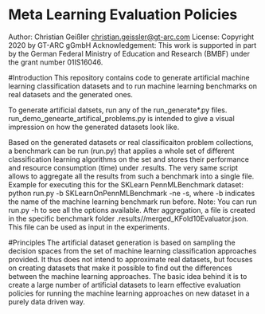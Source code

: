 # Meta Learning Evaluation Policies #
Author: Christian Geißler <christian.geissler@gt-arc.com>
License: Copyright 2020 by GT-ARC gGmbH
Acknowledgement: This work is supported in part by the German Federal Ministry of Education and Research (BMBF) under the grant number 01IS16046.

#Introduction
This repository contains code to generate artificial machine learning classification datasets and to run machine learning benchmarks on real datasets and the generated ones.

To generate artificial datsets, run any of the run_generate*.py files. run_demo_genearte_artifical_problems.py is intended to give a visual impression on how the generated datasets look like.

Based on the generated datasets or real classificaiton problem collections, a benchmark can be run (run.py) that applies a whole set of different classification learning algorithms on the set and stores their performance and resource consumption (time) under .results. The very same script allows to aggregate all the results from such a benchmark into a single file. Example for executing this for the SKLearn PennMLBenchmark dataset:
python run.py -b SKLearnOnPennMLBenchmark -ne -s, where -b <name> indicates the name of the machine learning benchmark run before. Note: You can run run.py -h to see all the options available. After aggregation, a file is created in the specific benchmark folder .results/<benchmarkname>/merged_KFold10Evaluator.json. This file can be used as input in the experiments.

#Principles
The artificial dataset generation is based on sampling the decision spaces from the set of machine learning classification approaches provided. It thus does not intend to approximate real datasets, but focuses on creating datasets that make it possible to find out the differences between the machine learning approaches. The basic idea behind it is to create a large number of artificial datasets to learn effective evaluation policies for running the machine learning approaches on new dataset in a purely data driven way.